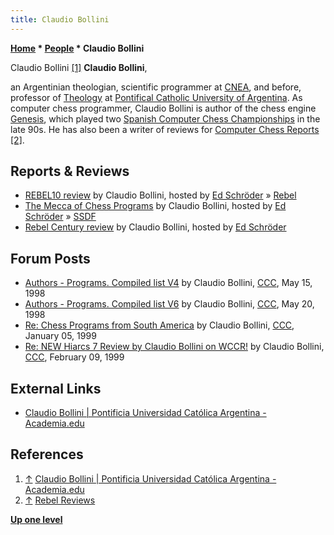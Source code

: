 ```yaml
---
title: Claudio Bollini
---
```

**[Home](Home "Home") * [People](People "People") * Claudio Bollini**

[](http://uca-ar.academia.edu/cepteo) Claudio Bollini <a id="cite-note-1" href="#cite-ref-1">[1]</a>
**Claudio Bollini**,

an Argentinian theologian, scientific programmer at [CNEA](https://en.wikipedia.org/wiki/National_Atomic_Energy_Commission), and before, professor of [Theology](https://en.wikipedia.org/wiki/Theology) at [Pontifical Catholic University of Argentina](https://en.wikipedia.org/wiki/Pontifical_Catholic_University_of_Argentina).
As computer chess programmer, Claudio Bollini is author of the chess engine [Genesis](Genesis_AR "Genesis AR"), which played two [Spanish Computer Chess Championships](Spanish_Computer_Chess_Championship "Spanish Computer Chess Championship") in the late 90s.
He has also been a writer of reviews for [Computer Chess Reports](Computer_Chess_Reports "Computer Chess Reports") <a id="cite-note-2" href="#cite-ref-2">[2]</a>.

## Reports & Reviews

- [REBEL10 review](http://www.rebel.nl/claudio3.htm) by Claudio Bollini, hosted by [Ed Schröder](Ed_Schroder "Ed Schroder") » [Rebel](Rebel "Rebel")
- [The Mecca of Chess Programs](http://www.rebel.nl/claudio4.htm) by Claudio Bollini, hosted by [Ed Schröder](Ed_Schroder "Ed Schroder") » [SSDF](SSDF "SSDF")
- [Rebel Century review](http://www.rebel.nl/claudio5.htm) by Claudio Bollini, hosted by [Ed Schröder](Ed_Schroder "Ed Schroder")

## Forum Posts

- [Authors - Programs. Compiled list V4](https://www.stmintz.com/ccc/index.php?id=18706) by Claudio Bollini, [CCC](CCC "CCC"), May 15, 1998
- [Authors - Programs. Compiled list V6](https://www.stmintz.com/ccc/index.php?id=19000) by Claudio Bollini, [CCC](CCC "CCC"), May 20, 1998
- [Re: Chess Programs from South America](https://www.stmintz.com/ccc/index.php?id=38360) by Claudio Bollini, [CCC](CCC "CCC"), January 05, 1999
- [Re: NEW Hiarcs 7 Review by Claudio Bollini on WCCR!](https://www.stmintz.com/ccc/index.php?id=42797) by Claudio Bollini, [CCC](CCC "CCC"), February 09, 1999

## External Links

- [Claudio Bollini | Pontificia Universidad Católica Argentina - Academia.edu](http://uca-ar.academia.edu/cepteo)

## References

1. <a id="cite-ref-1" href="#cite-note-1">↑</a> [Claudio Bollini | Pontificia Universidad Católica Argentina - Academia.edu](http://uca-ar.academia.edu/cepteo)
1. <a id="cite-ref-2" href="#cite-note-2">↑</a> [Rebel Reviews](http://www.rebel.nl/reviews.htm)

**[Up one level](People "People")**

